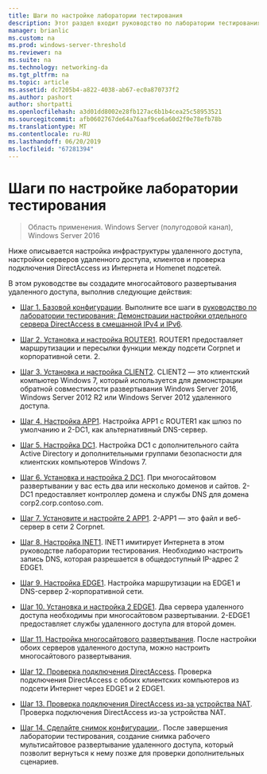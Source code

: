 ```yaml
---
title: Шаги по настройке лаборатории тестирования
description: Этот раздел входит руководство по лаборатории тестирования — продемонстрировать DirectAccess многосайтового развертывания для Windows Server 2016
manager: brianlic
ms.custom: na
ms.prod: windows-server-threshold
ms.reviewer: na
ms.suite: na
ms.technology: networking-da
ms.tgt_pltfrm: na
ms.topic: article
ms.assetid: dc7205b4-a822-4038-ab67-ec0a870737f2
ms.author: pashort
author: shortpatti
ms.openlocfilehash: a3d01dd8002e28fb127ac6b1b4cea25c58953521
ms.sourcegitcommit: afb0602767de64a76aaf9ce6a60d2f0e78efb78b
ms.translationtype: MT
ms.contentlocale: ru-RU
ms.lasthandoff: 06/20/2019
ms.locfileid: "67281394"
---
```

# <a name="steps-for-configuring-the-test-lab"></a>Шаги по настройке лаборатории тестирования

>Область применения. Windows Server (полугодовой канал), Windows Server 2016

Ниже описывается настройка инфраструктуры удаленного доступа, настройки серверов удаленного доступа, клиентов и проверка подключения DirectAccess из Интернета и Homenet подсетей.  
  
В этом руководстве вы создадите многосайтового развертывания удаленного доступа, выполнив следующие действия:  
  
-   [Шаг 1. Базовой конфигурации](assetId:///9eb4a9ba-9118-4ea3-8963-e643ec81c3ed). Выполните все шаги в [руководство по лаборатории тестирования: Демонстрации настройки отдельного сервера DirectAccess в смешанной IPv4 и IPv6](https://go.microsoft.com/fwlink/p/?LinkId=237004).  
  
-   [Шаг 2. Установка и настройка ROUTER1](assetId:///e4b1a298-d5b0-410e-970b-c5358a9378f9). ROUTER1 предоставляет маршрутизации и пересылки функции между подсети Corpnet и корпоративной сети. 2.  
  
-   [Шаг 3. Установка и настройка CLIENT2](assetId:///6cbee1b5-f6f6-443f-8fa9-31cc5c05a0ee). CLIENT2 — это клиентский компьютер Windows 7, который используется для демонстрации обратной совместимости развертывания Windows Server 2016, Windows Server 2012 R2 или Windows Server 2012 удаленного доступа.  
  
-   [Шаг 4. Настройка APP1](assetId:///a0ee655e-c01e-4bf3-a7b3-064e9614f810). Настройка APP1 с ROUTER1 как шлюз по умолчанию и 2-DC1, как альтернативный DNS-сервер.  
  
-   [Шаг 5. Настройка DC1](assetId:///205ca795-93ce-4e53-aa6b-b44c87f0e14a). Настройка DC1 с дополнительного сайта Active Directory и дополнительными группами безопасности для клиентских компьютеров Windows 7.  
  
-   [Шаг 6. Установка и настройка 2 DC1](assetId:///16752f61-edbf-4ff4-9d7a-e2077b66a127). При многосайтовом развертывании у вас есть два или несколько доменов и сайтов. 2-DC1 предоставляет контроллер домена и службы DNS для домена corp2.corp.contoso.com.  
  
-   [Шаг 7. Установите и настройте 2 APP1](assetId:///7d04b54e-590a-4d33-9766-415789859f29). 2-APP1 — это файл и веб-сервер в сети 2 Corpnet.  
  
-   [Шаг 8. Настройка INET1](assetId:///8ecc0b63-8626-4939-8d26-3d51d051d231). INET1 имитирует Интернета в этом руководстве лаборатории тестирования. Необходимо настроить запись DNS, которая разрешается в общедоступный IP-адрес 2 EDGE1.  
  
-   [Шаг 9. Настройка EDGE1](assetId:///562744dc-30f6-42fa-bd5f-60a013b2179e). Настройка маршрутизации на EDGE1 и DNS-сервер 2-корпоративной сети.  
  
-   [Шаг 10. Установка и настройка 2 EDGE1](assetId:///1938c4f3-ca96-475d-9f2e-6bea3b7a4130). Два сервера удаленного доступа необходимы при многосайтовом развертывании. 2-EDGE1 предоставляет службы удаленного доступа для второй домен.  
  
-   [Шаг 11. Настройка многосайтового развертывания](assetId:///537e4b68-043f-49c9-94d8-15ce8c4b18e2). После настройки обоих серверов удаленного доступа, можно настроить многосайтового развертывания.  
  
-   [Шаг 12. Проверка подключения DirectAccess](assetId:///aa293b5d-4b6f-4004-95f3-0ab54804b15c). Проверка подключения DirectAccess с обоих клиентских компьютеров из подсети Интернет через EDGE1 и 2 EDGE1.  
  
-   [Шаг 13. Проверка подключения DirectAccess из-за устройства NAT](assetId:///41f8195b-00a1-4991-9db8-3703514dbe0c). Проверка подключения DirectAccess из-за устройства NAT.  
  
-   [Шаг 14. Сделайте снимок конфигурации,](assetId:///7b56d5c9-c334-463e-9e29-d652ca110d84). После завершения лаборатории тестирования, создание снимка рабочего мультисайтовое развертывание удаленного доступа, который позволит вернуться к нему позже для проверки дополнительных сценариев.  
  


